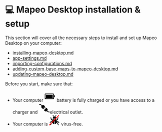 # 💻 Mapeo Desktop installation & setup

This section will cover all the necessary steps to install and set up Mapeo Desktop on your computer:

* [installing-mapeo-desktop.md](installing-mapeo-desktop.md "mention")
* [app-settings.md](app-settings.md "mention")
* [importing-configurations.md](importing-configurations.md "mention")
* [adding-custom-base-maps-to-mapeo-desktop.md](adding-custom-base-maps-to-mapeo-desktop.md "mention")
* [updating-mapeo-desktop.md](updating-mapeo-desktop.md "mention")

Before you start, make sure that:

* Your computer ![](../../.gitbook/assets/battery-icon.png) battery is fully charged or you have access to a charger and ![](../../.gitbook/assets/plug-icon.png)electrical outlet.
* Your computer is ![](../../.gitbook/assets/virus-free-icon.png) virus-free.
